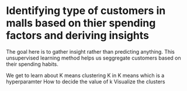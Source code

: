 # Identifying type of customers in malls based on thier spending factors and deriving insights

The goal here is to gather insight rather than predicting anything. This unsupervised learning method helps us seggregate customers based on their spending habits.

We get to learn about 
  K means clustering
  K in K means which is a hyperparamter
  How to decide the value of k
  Visualize the clusters
